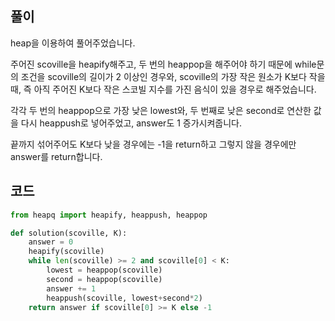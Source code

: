 ## 풀이

heap을 이용하여 풀어주었습니다.

주어진 scoville을 heapify해주고, 두 번의 heappop을 해주어야 하기 때문에 while문의 조건을 scoville의 길이가 2 이상인 경우와, scoville의 가장 작은 원소가 K보다 작을 때, 즉 아직 주어진 K보다 작은 스코빌 지수를 가진 음식이 있을 경우로 해주었습니다.

각각 두 번의 heappop으로 가장 낮은 lowest와, 두 번째로 낮은 second로 연산한 값을 다시 heappush로 넣어주었고, answer도 1 증가시켜줍니다.

끝까지 섞어주어도 K보다 낮을 경우에는 -1을 return하고 그렇지 않을 경우에만 answer를 return합니다.

## 코드

```python
from heapq import heapify, heappush, heappop

def solution(scoville, K):
    answer = 0
    heapify(scoville)
    while len(scoville) >= 2 and scoville[0] < K:
        lowest = heappop(scoville)
        second = heappop(scoville)
        answer += 1
        heappush(scoville, lowest+second*2)
    return answer if scoville[0] >= K else -1
```
